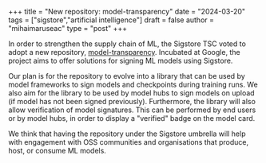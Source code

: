 +++
title = "New repository: model-transparency"
date = "2024-03-20"
tags = ["sigstore","artificial intelligence"]
draft = false
author = "mihaimaruseac"
type = "post"
+++

In order to strengthen the supply chain of ML, the Sigstore TSC voted to adopt a new
repository,
[model-transparency](https://github.com/sigstore/model-transparency). Incubated
at Google, the project aims to offer solutions for signing ML models using
Sigstore.

Our plan is for the repository to evolve into a library that can be used by
model frameworks to sign models and checkpoints during training runs. We also
aim for the library to be used by model hubs to sign models on upload (if model
has not been signed previously). Furthermore, the library will also allow
verification of model signatures. This can be performed by end users or by
model hubs, in order to display a "verified" badge on the model card.

We think that having the repository under the Sigstore umbrella will help with
engagement with OSS communities and organisations that produce, host, or
consume ML models.
